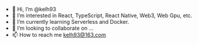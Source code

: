- 👋 Hi, I’m @kelh93
- 👀 I’m interested in React, TypeScript, React Native, Web3, Web Gpu, etc.
- 🌱 I’m currently learning Serverless and Docker.
- 💞️ I’m looking to collaborate on ...
- 📫 How to reach me kelh93@163.com

<!---
kelh93/kelh93 is a ✨ special ✨ repository because its `README.md` (this file) appears on your GitHub profile.
You can click the Preview link to take a look at your changes.
--->

